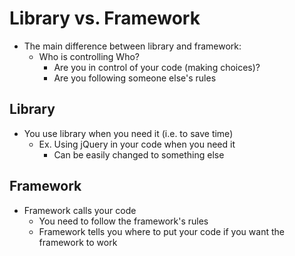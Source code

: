 # Library vs. Framework

* The main difference between library and framework:
  * Who is controlling Who?
    * Are you in control of your code (making choices)?
    * Are you following someone else's rules

## Library
* You use library when you need it (i.e. to save time)
  * Ex. Using jQuery in your code when you need it
    * Can be easily changed to something else

## Framework
* Framework calls your code
  * You need to follow the framework's rules
  * Framework tells you where to put your code if you want the framework to work
